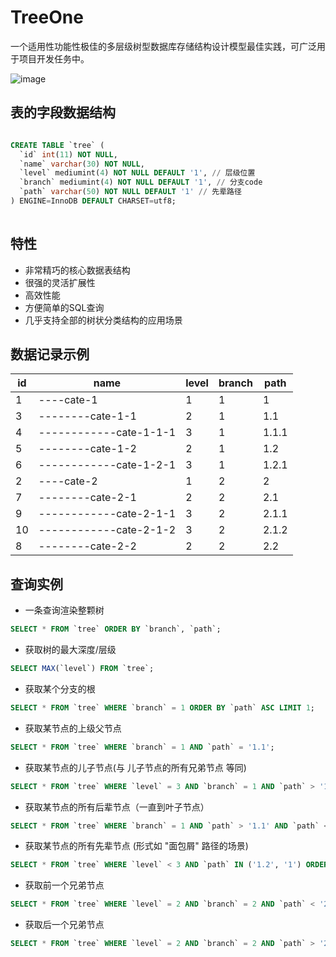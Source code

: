 
# TreeOne
一个适用性功能性极佳的多层级树型数据库存储结构设计模型最佳实践，可广泛用于项目开发任务中。

![image](https://user-images.githubusercontent.com/11038908/115105931-6d243e00-9f94-11eb-9ff8-dd10f99061ef.png)


## 表的字段数据结构

```sql

CREATE TABLE `tree` (
  `id` int(11) NOT NULL,
  `name` varchar(30) NOT NULL, 
  `level` mediumint(4) NOT NULL DEFAULT '1', // 层级位置
  `branch` mediumint(4) NOT NULL DEFAULT '1', // 分支code
  `path` varchar(50) NOT NULL DEFAULT '1' // 先辈路径
) ENGINE=InnoDB DEFAULT CHARSET=utf8;
  
```

## 特性
- 非常精巧的核心数据表结构
- 很强的灵活扩展性
- 高效性能
- 方便简单的SQL查询
- 几乎支持全部的树状分类结构的应用场景


##  数据记录示例
id | name | level | branch | path 
--- | --- | --- | --- | --- 
1 | ----cate-1 | 1 | 1 | 1 
3 | --------cate-1-1 | 2 | 1 | 1.1 
4 | ------------cate-1-1-1 | 3 | 1 | 1.1.1 
5 | --------cate-1-2 | 2 | 1 | 1.2 
6 | ------------cate-1-2-1 | 3 | 1 | 1.2.1 
2 | ----cate-2 | 1 | 2 | 2 
7 | --------cate-2-1 | 2 | 2 | 2.1 
9 | ------------cate-2-1-1 | 3 | 2 | 2.1.1 
10 | ------------cate-2-1-2 | 3 | 2 | 2.1.2 
8 | --------cate-2-2 | 2 | 2 | 2.2

## 查询实例

- 一条查询渲染整颗树
```sql
SELECT * FROM `tree` ORDER BY `branch`, `path`;
```

- 获取树的最大深度/层级
```sql
SELECT MAX(`level`) FROM `tree`;
```

- 获取某个分支的根
```sql
SELECT * FROM `tree` WHERE `branch` = 1 ORDER BY `path` ASC LIMIT 1;
```

- 获取某节点的上级父节点
```sql
SELECT * FROM `tree` WHERE `branch` = 1 AND `path` = '1.1';
```

- 获取某节点的儿子节点(与 儿子节点的所有兄弟节点 等同)
```sql
SELECT * FROM `tree` WHERE `level` = 3 AND `branch` = 1 AND `path` > '1.1' AND `path` < '1.2';
```

- 获取某节点的所有后辈节点（一直到叶子节点）
```sql
SELECT * FROM `tree` WHERE `branch` = 1 AND `path` > '1.1' AND `path` < '1.2' ORDER BY `path` ASC;
```

- 获取某节点的所有先辈节点 (形式如 "面包屑" 路径的场景)
```sql
SELECT * FROM `tree` WHERE `level` < 3 AND `path` IN ('1.2', '1') ORDER BY `path` ASC
```

- 获取前一个兄弟节点
```sql
SELECT * FROM `tree` WHERE `level` = 2 AND `branch` = 2 AND `path` < '2.2' ORDER BY `path` DESC LIMIT 1;
```

- 获取后一个兄弟节点
```sql
SELECT * FROM `tree` WHERE `level` = 2 AND `branch` = 2 AND `path` > '2.2' ORDER BY `path` ASC LIMIT 1;
```


